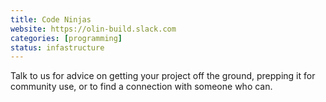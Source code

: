 ```yaml
---
title: Code Ninjas
website: https://olin-build.slack.com
categories: [programming]
status: infastructure
---
```


Talk to us for advice on getting your project off the ground, prepping it for
community use, or to find a connection with someone who can.

